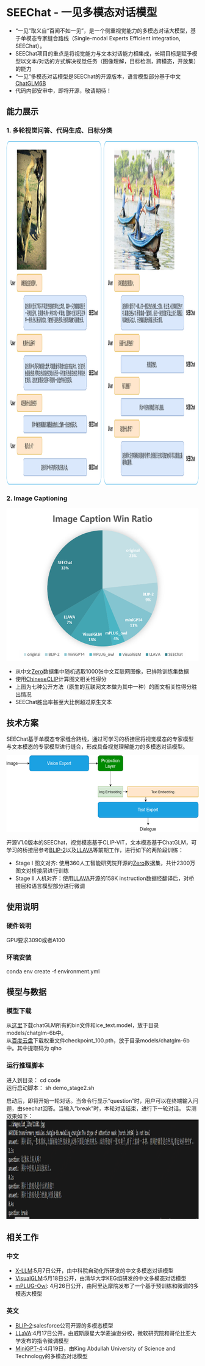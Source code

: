 # SEEChat - 一见多模态对话模型
* “一见”取义自“百闻不如一见”，是一个侧重视觉能力的多模态对话大模型，基于单模态专家缝合路线（Single-modal Experts Efficient integration, SEEChat）。
* SEEChat项目的重点是将视觉能力与文本对话能力相集成，长期目标是赋予模型以文本/对话的方式解决视觉任务（图像理解，目标检测，跨模态，开放集）的能力
* “一见”多模态对话模型是SEEChat的开源版本，语言模型部分基于中文[ChatGLM6B](https://github.com/THUDM/ChatGLM-6B)
* 代码内部安审中，即将开源，敬请期待！

## 能力展示
### 1. 多轮视觉问答、代码生成、目标分类
<img src="./doc/img/SEEChat-demo1.png" alt= “SEEChat-demo1” width="800" height="900">

### 2. Image Captioning
<img src="./doc/img/captionwinrate.png" alt= “caption-win-rate” width="530" height="400">

* 从中文[Zero](https://zero.so.com)数据集中随机选取1000张中文互联网图像，已排除训练集数据
* 使用[ChineseCLIP](https://github.com/OFA-Sys/Chinese-CLIP)计算图文相关性得分
* 上图为七种公开方法（原生的互联网文本做为其中一种）的图文相关性得分胜出情况
* SEEChat胜出率甚至大比例超过原生文本

## 技术方案
SEEChat基于单模态专家缝合路线，通过可学习的桥接层将视觉模态的专家模型与文本模态的专家模型进行缝合，形成具备视觉理解能力的多模态对话模型。

<img src="./doc/img/MLLM model structure.png" alt= “MLLMmodel” width="550" height="200">

开源V1.0版本的SEEChat，视觉模态基于CLIP-ViT，文本模态基于ChatGLM，可学习的桥接层参考[BLIP-2](https://arxiv.org/abs/2301.12597)以及[LLAVA](https://llava-vl.github.io/)等前期工作，进行如下的两阶段训练：
* Stage I 图文对齐: 使用360人工智能研究院开源的[Zero](https://zero.so.com)数据集，共计2300万图文对桥接层进行训练
* Stage II 人机对齐：使用[LLAVA](https://llava-vl.github.io/)开源的158K instruction数据经翻译后，对桥接层和语言模型部分进行微调


## 使用说明
### 硬件说明
GPU要求3090或者A100
### 环境安装
conda env create -f environment.yml  

## 模型与数据
### 模型下载
从[这里](https://huggingface.co/THUDM/chatglm-6b/tree/main)下载chatGLM所有的bin文件和ice\_text.model，放于目录models/chatglm-6b中。  
从[百度云盘](https://pan.baidu.com/s/18-_f_O5a-W1dJBWsbpmAGw )下载权重文件checkpoint_100.pth，放于目录models/chatglm-6b中。其中提取码为 qiho 

### 运行推理脚本
进入到目录：
cd code  
运行启动脚本：
sh demo_stage2.sh

启动后，即将开始一轮对话。当命令行显示“question”时，用户可以在终端输入问题，由seechat回答。当输入“break”时，本轮对话结束，进行下一轮对话。
实测效果如下：
<img src="./doc/img/round_dialog.png" alt= “round” width="1650" height="260">


## 相关工作
### 中文
* [X-LLM](https://x-llm.github.io/):5月7日公开，由中科院自动化所研发的中文多模态对话模型
* [VisualGLM](https://github.com/THUDM/VisualGLM-6B):5月18日公开，由清华大学KEG组研发的中文多模态对话模型
* [mPLUG-Owl](https://github.com/X-PLUG/mPLUG-Owl): 4月26日公开，由阿里达摩院发布了一个基于预训练和微调的多模态大模型
### 英文
* [BLIP-2](https://github.com/salesforce/LAVIS):salesforce公司开源的多模态模型
* [LLaVA](https://github.com/haotian-liu/LLaVA):4月17日公开，由威斯康星大学麦迪逊分校，微软研究院和哥伦比亚大学发布的指令微调模型
* [MiniGPT-4](https://github.com/Vision-CAIR/MiniGPT-4):4月19日，由King Abdullah University of Science and Technology的多模态对话模型
